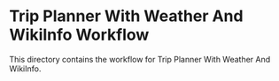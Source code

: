 # Trip Planner With Weather And WikiInfo Workflow

This directory contains the workflow for Trip Planner With Weather And WikiInfo.

